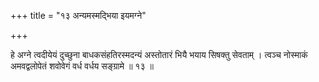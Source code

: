 +++
title = "१३ अन्यमस्मद्भिया इयमग्ने"

+++

हे अग्ने त्वदीयेयं दुच्छुना बाधकसंहतिरस्मदन्यं अस्तोतारं भियै भयाय सिषक्तु सेवताम् । त्वञ्च नोस्माकं अमवद्वलोपेतं शवोवेगं वर्ध वर्धय सङ्ग्रामे ॥ १३ ॥